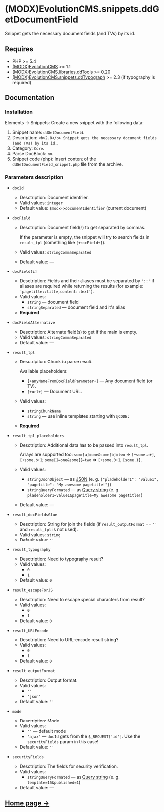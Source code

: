 # (MODX)EvolutionCMS.snippets.ddGetDocumentField

Snippet gets the necessary document fields (and TVs) by its id.


## Requires

* PHP >= 5.4
* [(MODX)EvolutionCMS](https://github.com/evolution-cms/evolution) >= 1.1
* [(MODX)EvolutionCMS.libraries.ddTools](https://code.divandesign.biz/modx/ddtools) >= 0.20
* [(MODX)EvolutionCMS.snippets.ddTypograph](https://code.divandesign.biz/modx/ddtypograph) >= 2.3 (if typography is required)


## Documentation


### Installation

Elements → Snippets: Create a new snippet with the following data:
1. Snippet name: `ddGetDocumentField`.
2. Description: `<b>2.8</b> Snippet gets the necessary document fields (and TVs) by its id.`.
3. Category: `Core`.
4. Parse DocBlock: `no`.
5. Snippet code (php): Insert content of the `ddGetDocumentField_snippet.php` file from the archive.


### Parameters description

* `docId`
	* Desctription: Document identifier.
	* Valid values: `integer`
	* Default value: `$modx->documentIdentifier` (current document)
	
* `docField`
	* Desctription: Document field(s) to get separated by commas.
		
		If the parameter is empty, the snippet will try to search fields in `result_tpl` (something like `[+docField+]`).
		
	* Valid values: `stringCommaSeparated`
	* Default value: —
	
* `docField[i]`
	* Desctription: Fields and their aliases must be separated by `'::'` if aliases are required while returning the results (for example: `'pagetitle::title,content::text'`).
	* Valid values:
		* `string` — document field
		* `stringSeparated` — document field and it's alias
	* **Required**
	
* `docFieldAlternative`
	* Desctription: Alternate field(s) to get if the main is empty.
	* Valid values: `stringCommaSeparated`
	* Default value: —
	
* `result_tpl`
	* Desctription: Chunk to parse result.
		
		Available placeholders:
		* `[+anyNameFromDocFieldParameter+]` — Any document field (or TV).
		* `[+url+]` — Document URL.
		
	* Valid values:
		* `stringChunkName`
		* `string` — use inline templates starting with `@CODE:`
	* **Required**
	
* `result_tpl_placeholders`
	* Desctription: Additional data has to be passed into `result_tpl`.
		
		Arrays are supported too: `some[a]=one&some[b]=two` => `[+some.a+]`, `[+some.b+]`; `some[]=one&some[]=two` => `[+some.0+]`, `[some.1]`.
		
	* Valid values:
		* `stringJsonObject` — as [JSON](https://en.wikipedia.org/wiki/JSON) (e. g. `{"pladeholder1": "value1", "pagetitle": "My awesome pagetitle!"}`)
		* `stringQueryFormated` — as [Query string](https://en.wikipedia.org/wiki/Query_string) (e. g. `pladeholder1=value1&pagetitle=My awesome pagetitle!`)
	* Default value: —
	
* `result_docFieldsGlue`
	* Desctription: String for join the fields (if `result_outputFormat` == `''` and `result_tpl` is not used).
	* Valid values: `string`
	* Default value: `''`
	
* `result_typography`
	* Desctription: Need to typography result?
	* Valid values:
		* `0`
		* `1`
	* Default value: `0`
	
* `result_escapeForJS`
	* Desctription: Need to escape special characters from result?
	* Valid values:
		* `0`
		* `1`
	* Default value: `0`
	
* `result_URLEncode`
	* Desctription: Need to URL-encode result string?
	* Valid values:
		* `0`
		* `1`
	* Default value: `0`
	
* `result_outputFormat`
	* Desctription: Output format.
	* Valid values:
		* `''`
		* `'json'`
	* Default value: `''`
	
* `mode`
	* Desctription: Mode.
	* Valid values:
		* `''` — default mode
		* `'ajax'` — `docId` gets from the `$_REQUEST['id']`. Use the `securityFields` param in this case!
	* Default value: `''`
	
* `securityFields`
	* Desctription: The fields for security verification.
	* Valid values:
		* `stringQueryFormated` — as [Query string](https://en.wikipedia.org/wiki/Query_string) (e. g. `template=15&published=1`)
	* Default value: —


## [Home page →](https://code.divandesign.biz/modx/ddgetdocumentfield)


<link rel="stylesheet" type="text/css" href="https://DivanDesign.ru/assets/files/ddMarkdown.css" />